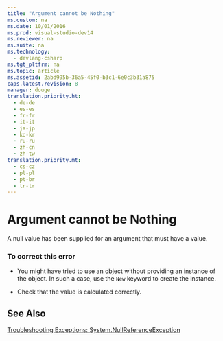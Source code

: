 ```yaml
---
title: "Argument cannot be Nothing"
ms.custom: na
ms.date: 10/01/2016
ms.prod: visual-studio-dev14
ms.reviewer: na
ms.suite: na
ms.technology: 
  - devlang-csharp
ms.tgt_pltfrm: na
ms.topic: article
ms.assetid: 2abd995b-36a5-45f0-b3c1-6e0c3b31a875
caps.latest.revision: 8
manager: douge
translation.priority.ht: 
  - de-de
  - es-es
  - fr-fr
  - it-it
  - ja-jp
  - ko-kr
  - ru-ru
  - zh-cn
  - zh-tw
translation.priority.mt: 
  - cs-cz
  - pl-pl
  - pt-br
  - tr-tr
---
```

# Argument cannot be Nothing
A null value has been supplied for an argument that must have a value.  
  
### To correct this error  
  
-   You might have tried to use an object without providing an instance of the object. In such a case, use the `New` keyword to create the instance.  
  
-   Check that the value is calculated correctly.  
  
## See Also  
 [Troubleshooting Exceptions: System.NullReferenceException](../VS_not_in_toc/Troubleshooting-Exceptions--System.NullReferenceException.md)